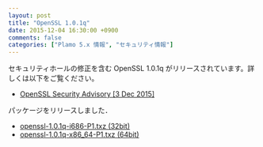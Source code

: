 ```yaml
---
layout: post
title: "OpenSSL 1.0.1q"
date: 2015-12-04 16:30:00 +0900
comments: false
categories: ["Plamo 5.x 情報", "セキュリティ情報"]
---
```


セキュリティホールの修正を含む OpenSSL 1.0.1q がリリースされています。詳しくは以下をご覧ください。

* [OpenSSL Security Advisory [3 Dec 2015]](https://www.openssl.org/news/secadv/20151203.txt)

パッケージをリリースしました．

* [openssl-1.0.1q-i686-P1.txz (32bit)](ftp://plamo.linet.gr.jp/pub/Plamo-5.x/x86/plamo/00_base/openssl-1.0.1q-i686-P1.txz)
* [openssl-1.0.1q-x86_64-P1.txz (64bit)](ftp://plamo.linet.gr.jp/pub/Plamo-5.x/x86_64/plamo/00_base/openssl-1.0.1q-x86_64-P1.txz)
